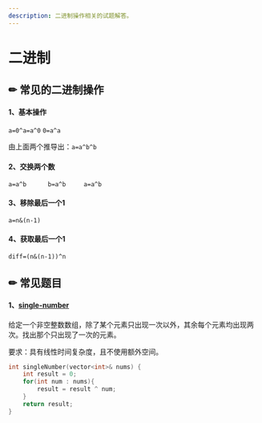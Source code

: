 ```yaml
---
description: 二进制操作相关的试题解答。
---
```


# 二进制

## ✏ 常见的二进制操作

#### 1、基本操作

`a=0^a=a^0`           `0=a^a`

由上面两个推导出：`a=a^b^b`

#### 2、交换两个数

`a=a^b      b=a^b     a=a^b`

#### 3、移除最后一个1

`a=n&(n-1)`

#### 4、获取最后一个1

`diff=(n&(n-1))^n`

## ✏ 常见题目

#### 1、[single-number](https://leetcode-cn.com/problems/single-number/)

给定一个非空整数数组，除了某个元素只出现一次以外，其余每个元素均出现两次。找出那个只出现了一次的元素。

要求：具有线性时间复杂度，且不使用额外空间。

```cpp
int singleNumber(vector<int>& nums) {
    int result = 0;
    for(int num : nums){
        result = result ^ num;
    }
    return result;
}
```

